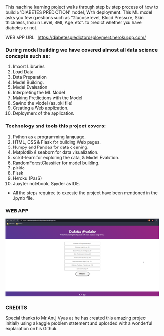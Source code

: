 This machine learning project walks through step by step process of how to build a 'DIABETES PREDICTION' model, With deployment.
This ML model asks you few questions such as “Glucose level, Blood Pressure, Skin thickness, Insulin Level, BMI, Age, etc”. to predict whether you have diabetes or not.  

WEB APP URL : https://diabetespredictordeployment.herokuapp.com/

### During model building we have covered almost all data science concepts such as:
1. Import Libraries
2. Load Data
3. Data Preparation
4. Model Building.
5. Model Evaluation
6. Interpreting the ML Model
7. Making Predictions with the Model
8. Saving the Model (as .pkl file)
9. Creating a Web application.
10. Deployment of the application.
### Technology and tools this project covers:
1. Python as a programming language.
2. HTML, CSS & Flask for building Web pages.
3. Numpy and Pandas for data cleaning.
4. Matplotlib & seaborn for data visualization.
5. scikit-learn for exploring the data, & Model Evalution.
6. RandomForestClassifier for model building.
7. pickle 
8. Flask 
9. Heroku (PaaS)
10. Jupyter notebook, Spyder as IDE.
* All the steps required to execute the project have been mentioned in the .ipynb file.
### WEB APP
![](IMG.png)
### CREDITS
Special thanks to Mr.Anuj Vyas as he has created this amazing project initially using a kaggle problem statement and uploaded with a wonderful explanation on his Github.
